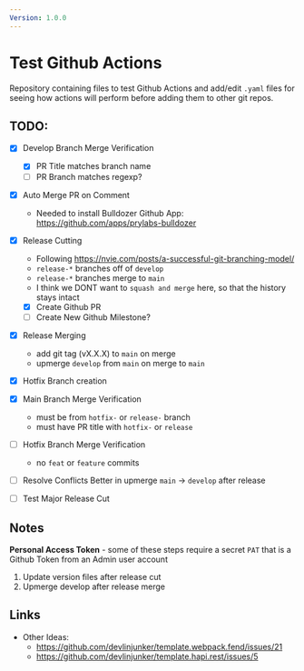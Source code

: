 ```yaml
---
Version: 1.0.0
---
```


# Test Github Actions
Repository containing files to test Github Actions and add/edit `.yaml` files for seeing how actions will perform before adding them to other git repos.

## TODO:
 - [x] Develop Branch Merge Verification
    - [x] PR Title matches branch name
    - [ ] PR Branch matches regexp?
 - [x] Auto Merge PR on Comment
    - Needed to install Bulldozer Github App: https://github.com/apps/prylabs-bulldozer
 - [x] Release Cutting
    - Following https://nvie.com/posts/a-successful-git-branching-model/
    - `release-*` branches off of `develop`
    - `release-*` branches merge to `main`
    - I think we DONT want to `squash and merge` here, so that the history stays intact
    - [x] Create Github PR
    - [ ] Create New Github Milestone?
 - [x] Release Merging
    - add git tag (vX.X.X) to `main` on merge
    - upmerge `develop` from `main` on merge to `main`
 - [x] Hotfix Branch creation
 - [x] Main Branch Merge Verification
    - must be from `hotfix-` or `release-` branch
    - must have PR title with `hotfix-` or `release`
 - [ ] Hotfix Branch Merge Verification
    - no `feat` or `feature` commits
 - [ ] Resolve Conflicts Better in upmerge `main` -> `develop` after release
 - [ ] Test Major Release Cut


## Notes
**Personal Access Token** - some of these steps require a secret `PAT` that is a Github Token from an Admin user account
   1. Update version files after release cut
   2. Upmerge develop after release merge

## Links
 - Other Ideas: 
   - https://github.com/devlinjunker/template.webpack.fend/issues/21
   - https://github.com/devlinjunker/template.hapi.rest/issues/5
